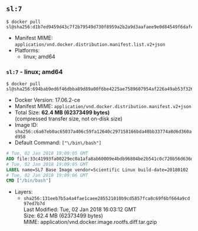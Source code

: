 ## `sl:7`

```console
$ docker pull sl@sha256:d1b7ed9459d43c7f2b79549d730f8959a2b2a9d3aafaee9e0d84549f6dafc715
```

-	Manifest MIME: `application/vnd.docker.distribution.manifest.list.v2+json`
-	Platforms:
	-	linux; amd64

### `sl:7` - linux; amd64

```console
$ docker pull sl@sha256:694bab9ed6f46dbba89d89a00f6be4225ae7589607954af226a49ab53f326434
```

-	Docker Version: 17.06.2-ce
-	Manifest MIME: `application/vnd.docker.distribution.manifest.v2+json`
-	Total Size: **62.4 MB (62373499 bytes)**  
	(compressed transfer size, not on-disk size)
-	Image ID: `sha256:c6a67eb0ac65037a406c59fa12640c297158166bda40bb33774a8d6d360ad958`
-	Default Command: `["\/bin\/bash"]`

```dockerfile
# Tue, 02 Jan 2018 19:09:05 GMT
ADD file:33c41993fa00229ec0a1afa8ab60009e4bdb96804be2b541c0c720b56d636d28 in / 
# Tue, 02 Jan 2018 19:09:05 GMT
LABEL name=SL7 Base Image vendor=Scientific Linux build-date=20180102
# Tue, 02 Jan 2018 19:09:06 GMT
CMD ["/bin/bash"]
```

-	Layers:
	-	`sha256:131eeb7b5a4a4fae1caee285521010b9cd5857fca8c69f6bf664a9cd97ed7b7d`  
		Last Modified: Tue, 02 Jan 2018 16:03:12 GMT  
		Size: 62.4 MB (62373499 bytes)  
		MIME: application/vnd.docker.image.rootfs.diff.tar.gzip
